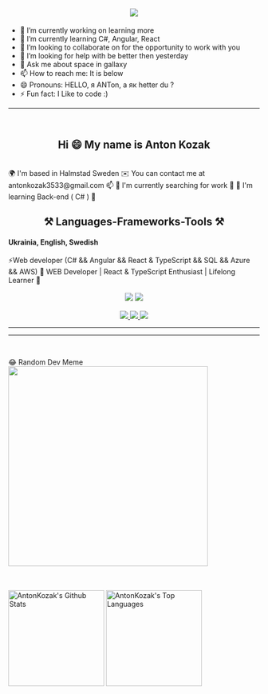 <h1 align="center">
    <img src="https://readme-typing-svg.herokuapp.com/?font=Righteous&size=35&center=true&vCenter=true&width=500&height=70&duration=2500&lines=Hi+There!+👋;+I'm+Anton+Kozak!;" />
</h1>

- 🔭 I’m currently working on learning more
- 🌱 I’m currently learning C#, Angular, React
- 👯 I’m looking to collaborate on for the opportunity to work with you
- 🤔 I’m looking for help with be better then yesterday
- 💬 Ask me about space in gallaxy
- 📫 How to reach me: It is below
- 😄 Pronouns: HELLO, я ANТоn, а як hetter du ?
- ⚡ Fun fact: I Like to code :)
<hr/>      
 <br/>      
<h2 align="center">Hi 😄 My name is Anton Kozak</h1>
<br/>
🌍  I'm based in Halmstad Sweden
✉️  You can contact me at antonkozak3533@gmail.com 📫
🚀  I'm currently searching for work 🔭
🧠  I'm learning Back-end ( C# ) 🌱
<br/>

<h2 align="center">⚒️ Languages-Frameworks-Tools ⚒️</h2>
<h4>Ukrainia, English, Swedish</h4>
⚡Web developer (C# && Angular && React & TypeScript && SQL && Azure && AWS)
🌟 WEB Developer | React & TypeScript Enthusiast | Lifelong Learner 🌟
<br/>
<br/>
<div align="center">
    <img src="https://skillicons.dev/icons?i=sqlite,react,bootstrap,html,mongodb,css,vscode,github,figma,git" />
    <img src="https://skillicons.dev/icons?i=nodejs,javascript,typescript,express,mongodb,c#,nextjs,mysql" /><br>
</div>

<br/>
<div align="center"> 
  <a href="mailto:antonkozak3533@gmail.com">
    <img src="https://img.shields.io/badge/Gmail-333333?style=for-the-badge&logo=gmail&logoColor=red" />
  </a>
  <a href="https://www.linkedin.com/in/anton-kozak-004584a2/" target="https://www.linkedin.com/in/anton-kozak-004584a2/">
    <img src="https://img.shields.io/badge/LinkedIn-0077B5?style=for-the-badge&logo=linkedin&logoColor=white" />
  </a>
  <a href="https://AntonKozak.github.io/Cv/"">
     <img src="https://img.shields.io/badge/Portfolio-FF5722?style=for-the-badge&logo=todoist&logoColor=white" 
          /> <!-- sqlite, safari, google-chrome are other good icon options -->
  </a>
</div>

 <hr/>
 <hr/>
<br/>

 😂 Random Dev Meme
<img src='https://randommeme-five.vercel.app/' style="height: 400px;"/>

<br/><br/>
<a href="https://github.com/anuraghazra/github-readme-stats"><img alt="AntonKozak's Github Stats" src="https://denvercoder1-github-readme-stats.vercel.app/api/?username=AntonKozak&show_icons=true&include_all_commits=true&count_private=true&theme=react&hide_border=true&bg_color=1F222E&title_color=F85D7F&icon_color=F8D866" height="192px"/></a>
<a href="https://github.com/anuraghazra/github-readme-stats"><img alt="AntonKozak's Top Languages" src="https://denvercoder1-github-readme-stats.vercel.app/api/top-langs/?username=AntonKozak&langs_count=8&layout=compact&theme=react&hide_border=true&bg_color=1F222E&title_color=F85D7F&icon_color=F8D866&hide=Jupyter%20Notebook,Roff" height="192px"/></a>

